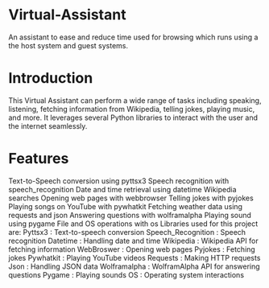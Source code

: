 # Virtual-Assistant
An assistant to ease and reduce time used for browsing which runs using a the host system and guest systems.

# Introduction
This Virtual Assistant can perform a wide range of tasks including speaking, listening, fetching information from Wikipedia, telling jokes, playing music, and more. It leverages several Python libraries to interact with the user and the internet seamlessly.

# Features
Text-to-Speech conversion using pyttsx3
Speech recognition with speech_recognition
Date and time retrieval using datetime
Wikipedia searches
Opening web pages with webbrowser
Telling jokes with pyjokes
Playing songs on YouTube with pywhatkit
Fetching weather data using requests and json
Answering questions with wolframalpha
Playing sound using pygame
File and OS operations with os
Libraries used for this project are:
Pyttsx3 : Text-to-speech conversion
Speech_Recognition : Speech recognition
Datetime : Handling date and time
Wikipedia : Wikipedia API for fetching information
WebBroswer : Opening web pages
Pyjokes : Fetching jokes
Pywhatkit : Playing YouTube videos
Requests : Making HTTP requests
Json : Handling JSON data
Wolframalpha : WolframAlpha API for answering questions
Pygame : Playing sounds
OS : Operating system interactions
